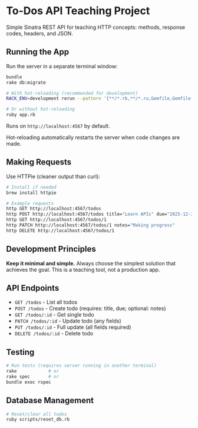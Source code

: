 # To-Dos API Teaching Project

Simple Sinatra REST API for teaching HTTP concepts: methods, response codes, headers, and JSON.

## Running the App

Run the server in a separate terminal window:

```bash
bundle
rake db:migrate

# With hot-reloading (recommended for development)
RACK_ENV=development rerun --pattern '{**/*.rb,**/*.ru,Gemfile,Gemfile.lock,Rakefile}' ruby app.rb

# Or without hot-reloading
ruby app.rb
```

Runs on `http://localhost:4567` by default.

Hot-reloading automatically restarts the server when code changes are made.

## Making Requests

Use HTTPie (cleaner output than curl):

```bash
# Install if needed
brew install httpie

# Example requests
http GET http://localhost:4567/todos
http POST http://localhost:4567/todos title="Learn APIs" due="2025-12-31"
http GET http://localhost:4567/todos/1
http PATCH http://localhost:4567/todos/1 notes="Making progress"
http DELETE http://localhost:4567/todos/1
```

## Development Principles

**Keep it minimal and simple.** Always choose the simplest solution that achieves the goal. This is a teaching tool, not a production app.

## API Endpoints

- `GET /todos` - List all todos
- `POST /todos` - Create todo (requires: title, due; optional: notes)
- `GET /todos/:id` - Get single todo
- `PATCH /todos/:id` - Update todo (any fields)
- `PUT /todos/:id` - Full update (all fields required)
- `DELETE /todos/:id` - Delete todo

## Testing

```bash
# Run tests (requires server running in another terminal)
rake            # or
rake spec       # or
bundle exec rspec
```

## Database Management

```bash
# Reset/clear all todos
ruby scripts/reset_db.rb
```
